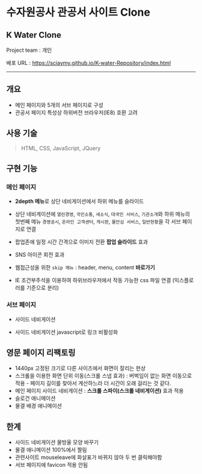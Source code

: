 # 수자원공사 관공서 사이트 Clone

## K Water Clone

Project team : 개인

배포 URL : https://sciaymy.github.io/K-water-Repository/index.html

- - -

## 개요

- 메인 페이지와 5개의 서브 페이지로 구성
- 관공서 페이지 특성상 하위버전 브라우저(IE8) 호환 고려

## 사용 기술

> HTML, CSS, JavaScript, JQuery

## 구현 기능

### 메인 페이지

- **2depth 메뉴**로 상단 네비게이션에서 하위 메뉴를 슬라이드
- 상단 네비게이션에 `열린경영`, `국민소통`, `새소식`, `대국민 서비스`, `기관소개`와 하위 메뉴의 첫번째 메뉴 `경영공시`, `온라인 고객센터`, `게시판`, `물안심 서비스`, `일반현황`을 각 서브 페이지로 연결
- 팝업존에 일정 시간 간격으로 이미지 전환 **팝업 슬라이드** 효과
- SNS 아이콘 회전 효과

- 웹접근성을 위한 `skip 메뉴` : header, menu, content **바로가기**

- IE 조건부주석을 이용하여 하위브라우저에서 작동 가능한 css 파일 연결 (익스플로러를 기준으로 분리)

### 서브 페이지

- 사이드 네비게이션

- 사이드 네비게이션 javascript로 링크 비활성화

## 영문 페이지 리팩토링

- 1440px 고정된 크기로 다른 사이즈에서 화면이 잘리는 현상
- 스크롤을 이용한 화면 단위 이동(스크롤 스냅 효과) : 버벅임이 없는 화면 이동으로 적용 - 페이지 길이를 찾아서 계산하느라 더 시간이 오래 걸리는 것 같다.
- 메인 페이지 사이드 네비게이션 : **스크롤 스파이(스크롤 네비게이션)** 효과 적용
- 슬로건 애니메이션
- 물결 배경 애니메이션

## 한계

- 사이드 네비게이션 물방울 모양 바꾸기
- 물결 애니메이션 100%에서 짤림
- 관련사이트 mouseleave에 화살표가 바뀌지 않아 두 번 클릭해야함
- 서브 페이지에 favicon 적용 안됨